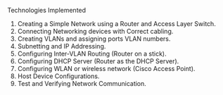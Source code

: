 Technologies Implemented
1. Creating a Simple Network using a Router and Access Layer Switch.
2. Connecting Networking devices with Correct cabling.
3. Creating VLANs and assigning ports VLAN numbers.
4. Subnetting and IP Addressing.
5. Configuring Inter-VLAN Routing (Router on a stick).
6. Configuring DHCP Server (Router as the DHCP Server).
7. Configuring WLAN or wireless network (Cisco Access Point).
8. Host Device Configurations.
  9. Test and Verifying Network Communication.
